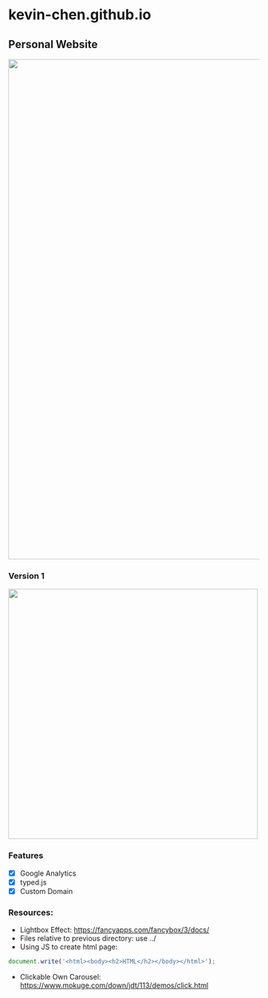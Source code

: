 # kevin-chen.github.io

## Personal Website

<img src="https://github.com/kevin-chen/kevin-chen.github.io/blob/master/img/Screen%20Shot%202019-11-29%20at%201.45.20%20PM.png" width=1000>

### Version 1
<img src="https://github.com/kevin-chen/kevin-chen.github.io/blob/master/img/Screen%20Shot%202019-11-29%20at%201.51.49%20PM.png" width=500>

### Features

- [X] Google Analytics
- [X] typed.js
- [X] Custom Domain

### Resources:

- Lightbox Effect: https://fancyapps.com/fancybox/3/docs/
- Files relative to previous directory: use ../
- Using JS to create html page:
``` javascript 
document.write('<html><body><h2>HTML</h2></body></html>');
```
- Clickable Own Carousel: https://www.mokuge.com/down/jdt/113/demos/click.html
